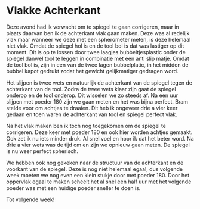 # Vlakke Achterkant
Deze avond had ik verwacht om te spiegel te gaan corrigeren, maar in plaats daarvan ben ik de achterkant vlak gaan maken. Deze was al redelijk vlak maar wanneer we deze met een spherometer meten, is deze helemaal niet vlak. Omdat de spiegel hol is en de tool bol is dat was lastiger op dit moment. Dit is op te lossen door twee laagjes bubbeltjesplastic onder de spiegel danwel tool te leggen in combinatie met een anti slip matje. Omdat de tool bol is, zijn in een van de twee lagen bubbelplatic, in het midden de bubbel kapot gedrukt zodat het gewicht gelijkmatiger gedragen word.

Het slijpen is twee wets en natuurlijk de achterkant van de spiegel tegen de achterkant van de tool. Zodra de twee wets klaar zijn gaat de spiegel onderop en de tool onderop. Dit wisselen we zo steeds af. Na een uur slijpen met poeder 180 zijn we gaan meten en het was bijna perfect. Bram stelde voor om achtjes te draaien. Dit heb ik ongeveer drie a vier keer gedaan en toen waren de achterkant van tool en spiegel perfect vlak.

Na het vlak maken ben ik toch nog toegekomen om de spiegel te corrigeren. Deze keer met poeder 180 en ook hier worden achtjes gemaakt. Ook zet ik nu iets minder druk. Al snel voel en hoor ik dat het beter word. Na drie a vier wets was de tijd om en zijn we opnieuw gaan meten. De spiegel is nu weer perfect spherisch.

We hebben ook nog gekeken naar de structuur van de achterkant en de voorkant van de spiegel. Deze is nog niet helemaal egaal, dus volgende week moeten we nog even een klein stukje door met poeder 180. Door het oppervlak egaal te maken scheelt het al snel een half uur met het volgende poeder was met een huidige poeder sneller te doen is.

Tot volgende week!